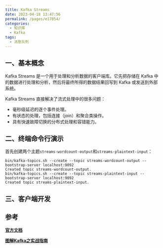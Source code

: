 ```yaml
---
title: Kafka Streams
date: 2023-04-18 13:47:56
permalink: /pages/e17054/
categories:
  - 知识库
  - Kafka
tags:
  - 消息队列
---
```



## 一、基本概念

Kafka Streams 是一个用于处理和分析数据的客户端库。它先把存储在 Kafka 中的数据进行处理和分析，然后将最终所得的数据结果回写到 Kafka 或发送到外部系统。

Kafka Streams 直接解决了流式处理中的很多问题：

- 毫秒级延迟的逐个事件处理。
- 有状态的处理，包括连接（join）和聚合类操作。
- 具有快速故障切换的分布式处理和容错能力。

## 二、终端命令行演示

首先创建两个主题`streams-wordcount-output`和`streams-plaintext-input`：

```shell
bin/kafka-topics.sh --create --topic streams-wordcount-output --bootstrap-server localhost:9092
Created topic streams-wordcount-output.
bin/kafka-topics.sh --create --topic streams-plaintext-input --bootstrap-server localhost:9092
Created topic streams-plaintext-input.
```

## 三、客户端开发



## **参考**

**[官方文档](https://kafka.apache.org/documentation/)**

**[图解Kafka之实战指南](https://juejin.cn/book/6844733793220165639?enter_from=search_result&utm_source=search)**

